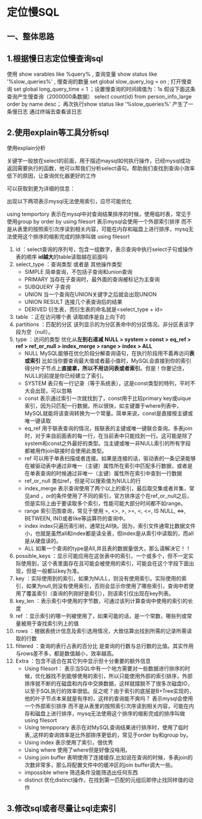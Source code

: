 定位慢SQL
===

一、整体思路
---

1.根据慢日志定位慢查询sql
---

使用 show varables like %query% , 查询变量
show status like '%slow_queries%'  , 慢查询的数量
set global slow_query_log = on ; 打开慢查询
set global long_query_time = 1 ；设置慢查询的时间阈值为：1s
假设下面这条查询产生慢查询（2000000条数据）
select count(id) from person_info_large order by name desc；
再次执行show status like '%slow_queries%'
产生了一条慢日志
通过终端去查看该日志

2.使用explain等工具分析sql
---

使用explain分析

关键字一般放在select的前面，用于描述maysql如何执行操作，已经mysql成功返回需要执行的函数，他可以帮我们分析select语句。帮助我们查找到查询小效率低下的原因，让查询优化器更好的工作

可以获取到更为详细的信息：

出现以下两项表示mysql无法使用索引，应尽可能优化

using temportory 表示在mysql中对查询结果排序的时候，使用临时表，常见于使用group by order by
using filesort   表示mysql会使用一个外部索引排序 而不是从表里的按照索引次序读到相关内容，可能在内存和磁盘上进行排序，mysq无法使用这个排序的缩影完成的排序叫做 using filesort

1. id ：select查询的序列号，包含一组数字，表示查询中执行select子句或操作表的顺序 **id越大**的table读取越在前面吗
2. select_type ：查询类型 或者是 其他操作类型
    * SIMPLE 简单查询，不包括子查询和union查询
    * PRIMARY 当存在子查询时，最外面的查询被标记为主查询
    * SUBQUERY 子查询
    * UNION 当一个查询在UNION关键字之后就会出现UNION
    * UNION RESULT 连接几个表查询后的结果
    * DERIVED 衍生表，而衍生表的命名就是<select_type + id>
3. table ：正在访问哪个表 读取顺序是自上向下的
4. partitions ：匹配的分区 该列显示的为分区表命中的分区情况。非分区表该字段为空（null）。
5. type ：访问的类型 优化从**左到右递减**
**NULL > system > const > eq_ref > ref > ref_or_null > index_merge > range > index > ALL**
    * NULL MySQL能够在优化阶段分解查询语句，在执行阶段用不着再访问**表或索引** 比如当你要查询最大值或者最小值时，MySQL会直接到你的索引得分叶子节点上**直接拿，所以不用访问表或者索引**。但是！你要记住，NULL的前提是你已经建立了索引。
    * SYSTEM 表只有一行记录（等于系统表），这是const类型的特列，平时不大会出现，可以忽略
    * const 表示通过索引一次就找到了，const用于比较primary key或uique索引，因为只匹配一行数据，所以很快，如主键置于where列表中，MySQL就能将该查询转换为一个常量。简单来说，const是直接按主键或唯一键读取
    * eq_ref 用于联表查询的情况，按联表的主键或唯一键联合查询。多表join时，对于来自前面表的每一行，在当前表中只能找到一行。这可能是除了system和const之外最好的类型。当主键或唯一非NULL索引的所有字段都被用作join联接时会使用此类型。
    * ref 可以用于单表扫描或者连接。如果是连接的话，驱动表的一条记录能够在被驱动表中通过非唯一（主键）属性所在索引中匹配多行数据，或者是在单表查询的时候通过非唯一（主键）属性所在索引中查到一行数据
    * ref_or_null 类似ref，但是可以搜索值为NULL的行
    * index_merge 表示查询使用了两个以上的索引，最后取交集或者并集，常见and ，or的条件使用了不同的索引，官方排序这个在ref_or_null之后，但是实际上由于要读取多个索引，性能可能大部分时间都不如range。
    * range 索引范围查询，常见于使用 =, <>, >, >=, <, <=, IS NULL, <=>, BETWEEN, IN()或者like等运算符的查询中。
    * index index只遍历索引树，通常比All快。因为，索引文件通常比数据文件小，也就是虽然all和index都是读全表，但index是从索引中读取的，而all是从硬盘读的。
    * ALL 如果一个查询的type是All,并且表的数据量很大，那么请解决它！！
6. possible_keys ：显示可能应用在这张表中的索引，一个或多个，但不一定实际使用到，这个表里面存在且可能会被使用的索引，可能会在这个字段下面出现，但是一般都以key为准。
7. key ：实际使用到的索引，如果为NULL，则没有使用索引。实际使用的索引，如果为null,则没有使用索引，否则会显示你使用了哪些索引，查询中若使用了覆盖索引（查询的列刚好是索引），则该索引仅出现在key列表。
8. key_len ：表示索引中使用的字节数，可通过该列计算查询中使用的索引的长度
9. ref ：显示索引的哪一列被使用了，如果可能的话，是一个常数，哪些列或常量被用于查找索引列上的值
10. rows ：根据表统计信息及索引选用情况，大致估算出找到所需的记录所需读取的行数
11. filtered ：查询的表行占表的百分比 是查询的行数与总行数的比值。其实作用与rows差不多，都是数值越小，效率越高。
12. Extra ：包含不适合在其它列中显示但十分重要的额外信息
    * Using filesort： 表示当SQL中有一个地方需要对一些数据进行排序的时候，优化器找不到能够使用的索引，所以只能使用外部的索引排序，外部排序就不断的在磁盘和内存中交换数据，这样就摆脱不了很多次磁盘IO，以至于SQL执行的效率很低。反之呢？由于索引的底层是B+Tree实现的，他的叶子节点本来就是有序的，这样的查询能不爽吗？
    表示mysql会使用一个外部索引排序 而不是从表里的按照索引次序读到相关内容，可能在内存和磁盘上进行排序，mysq无法使用这个排序的缩影完成的排序叫做 using filesort
    * Using tempporary 表示在对MySQL查询结果进行排序时，使用了临时表,,这样的查询效率是比外部排序更低的，常见于order by和group by。
    * Using index 表示使用了索引，很优秀
    * Using where 使用了where但是好像没啥用。
    * Using join buffer 表明使用了连接缓存,比如说在查询的时候，多表join的次数非常多，那么将配置文件中的缓冲区的join buffer调大一些。
    * impossible where 筛选条件没能筛选出任何东西
    * distinct 优化distinct操作，在找到第一匹配的元组后即停止找同样值的动作

3.修改sql或者尽量让sql走索引
---
